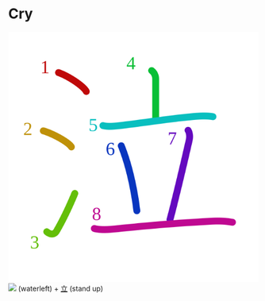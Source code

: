 # Cry
![6ce3](Kanji/kanji-colorize/6ce3.svg)
![](http://www.kanjidamage.com/assets/radsmall/water-4770d222295684a6fc1b8e8cec486da119e1bcc2eac91d06622b4671e0098359.jpg) (waterleft) + [立](Kanji/kanji-dict/立.md) (stand up) 